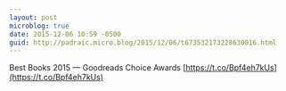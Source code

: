```yaml
---
layout: post
microblog: true
date: 2015-12-06 10:59 -0500
guid: http://padraic.micro.blog/2015/12/06/t673532173228630016.html
---
```

Best Books 2015 — Goodreads Choice Awards [https://t.co/Bpf4eh7kUs](https://t.co/Bpf4eh7kUs)
